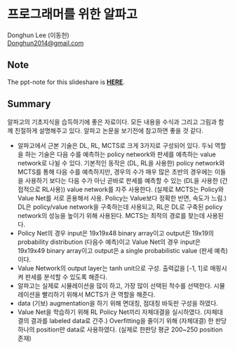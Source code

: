 # 프로그래머를 위한 알파고

Donghun Lee (이동헌) <br>
Donghun2014@gmail.com

## Note
The ppt-note for this slideshare is [**HERE**](https://onedrive.live.com/view.aspx?resid=2BA5907D25AB4F59!285&ithint=file%2cdocx&app=Word&authkey=!AJbJavozqxoNvnI).

## Summary
알파고의 기초지식을 습득하기에 좋은 자료이다. 모든 내용을 수식과 그리고 그림과 함께 친절하게 설명해주고 있다. 알파고 논문을 보기전에 참고하면 좋을 것 같다.
* 알파고에서 근본 기술은 DL, RL, MCTS로 크게 3가지로 구성되어 있다. 두뇌 역할을 하는 기술은 다음 수를 예측하는 policy network와 판세를 예측하는 value network로 나뉠 수 있다. 기본적인 동작은 (DL, RL을 사용한) policy network와 MCTS를 통해 다음 수를 예측하지만, 경우의 수가 매우 많은 초반의 경우에는 이들을 사용하기 보다는 다음 수가 아닌 곧바로 판세를 예측할 수 있는 (DL을 사용한 (간접적으로 RL사용)) value network를 자주 사용한다. (실제로 MCTS는 Policy와 Value Net를 서로 혼용해서 사용. Policy는 Value보다 정확한 반면, 속도가 느림.) DL은 policy/value network을 구축하는데 사용되고, RL은 DL로 구축된 policy network의 성능을 높이기 위해 사용된다. MCTS는 최적의 경로를 찾는데 사용된다.
* Policy Net의 경우 input은 19x19x48 binary array이고 output은 19x19의 probability distribution (다음수 예측)이고 Value Net의 경우 input은 19x19x49 binary array이고 output은 a single probabilistic value (판세 예측)이다. 
* Value Network의 output layer는 tanh unit으로 구성. 출력값을 [-1, 1]로 매핑시켜 판세를 분석할 수 있도록 해준다.
* 알파고는 실제로 시뮬레이션을 많이 하고, 가장 많이 선택된 착수를 선택한다. 시뮬레이션을 빨리하기 위해서 MCTS가 큰 역할을 해준다.
* data (기보) augmentation을 하기 위해  면대칭, 점대칭 바둑판 구성을 하였다.
* Value Net을 학습하기 위해 RL Policy Net끼리 자체대결을 실시하였다. (자체대결의 결과를 labeled data로 간주.) Overfitting을 줄이기 위해 (자체대결) 한 판당 하나의 position만 data로 사용하였다. (실제로 한판당 평균 200~250 position 존재)
